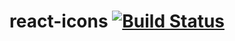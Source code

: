 # react-icons [![Build Status](https://travis-ci.org/oticon/react-icons.svg?branch=master)](https://travis-ci.org/oticon/react-icons)

